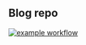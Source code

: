 ## Blog repo

[![example workflow](https://github.com/Lucas-0/Lucas-0.github.io/actions/workflows/gh-pages.yml/badge.svg)](https://github.com/Lucas-0/Lucas-0.github.io/actions/workflows/gh-pages.yml)
